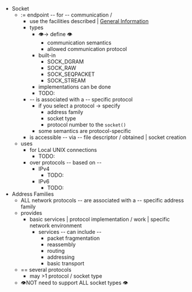 * Socket
  * := endpoint -- for -- communication / 
    * use the facilities described | [General Information](../)
    * types
      * 👁️-> define 👁️
        * communication semantics
        * allowed communication protocol
      * built-in
        * SOCK_DGRAM
        * SOCK_RAW
        * SOCK_SEQPACKET
        * SOCK_STREAM
      * implementations can be done
      * TODO:
    * -- is associated with a -- specific protocol
      * if you select a protocol -> specify
        * address family
        * socket type
        * protocol number to the `socket()`
      * some semantics are protocol-specific
    * is accessible -- via -- file descriptor / obtained | socket creation
  * uses
    * for Local UNIX connections
      * TODO:
    * over protocols -- based on -- 
      * IPv4
        * TODO:
      * IPv6
        * TODO:
* Address Families
  * ALL network protocols -- are associated with a -- specific address family
  * provides
    * basic services | protocol implementation / work | specific network environment
      * services -- can include -- 
        * packet fragmentation
        * reassembly
        * routing
        * addressing
        * basic transport
  * == several protocols
    * may >1 protocol / socket type
  * 👁️NOT need to support ALL socket types 👁️